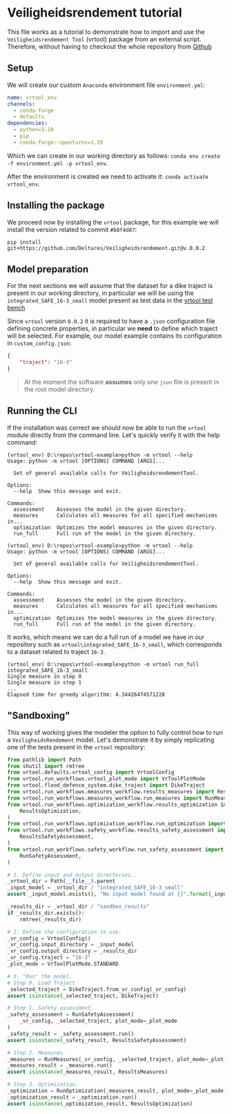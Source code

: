 # Veiligheidsrendement tutorial
This file works as a tutorial to demonstrate how to import and use the `Veiligheidsrendement Tool` (vrtool) package from an external script. Therefore, without having to checkout the whole repository from [Github](https://github.com/Deltares/Veiligheidsrendement/)

## Setup
We will create our custom `Anaconda` environment file `environment.yml`:
```yml
name: vrtool_env
channels:
  - conda-forge
  - defaults
dependencies:
  - python=3.10
  - pip
  - conda-forge::openturns=1.19
```
Which we can create in our working directory as follows: `conda env create -f environment.yml -p vrtool_env`.

After the environment is created we need to activate it: `conda activate vrtool_env`.

## Installing the package
We proceed now by installing the `vrtool` package, for this example we will install the version related to commit `#b8f4d87`:

```
pip install git+https://github.com/Deltares/Veiligheidsrendement.git@v.0.0.2
```
## Model preparation
For the next sections we will assume that the dataset for a dike traject is present in our working directory, in particular we will be using the `integrated_SAFE_16-3_small` model present as test data in the [vrtool test bench](https://github.com/Deltares/Veiligheidsrendement/tree/main/tests/test_data/integrated_SAFE_16-3_small)

Since `vrtool` version `0.0.2` it is required to have a `.json` configuration file defining concrete properties, in particular we **need** to define which traject will be selected. For example, our model example contains its configuration in `custom_config.json`:
```json
{
    "traject": "16-3"
}
```
> At the moment the software **assumes** only one `json` file is present in the root model directory.

## Running the CLI
If the installation was correct we should now be able to run the `vrtool` module directly from the command line. Let's quickly verify it with the help command:

```console
(vrtool_env) D:\repos\vrtool-example>python -m vrtool --help
Usage: python -m vrtool [OPTIONS] COMMAND [ARGS]...

  Set of general available calls for VeiligheidsrendementTool.

Options:
  --help  Show this message and exit.

Commands:
  assessment    Assesses the model in the given directory.
  measures      Calculates all measures for all specified mechanisms in...
  optimization  Optimizes the model measures in the given directory.
  run_full      Full run of the model in the given directory.

(vrtool_env) D:\repos\vrtool-example>python -m vrtool --help
Usage: python -m vrtool [OPTIONS] COMMAND [ARGS]...

  Set of general available calls for VeiligheidsrendementTool.

Options:
  --help  Show this message and exit.

Commands:
  assessment    Assesses the model in the given directory.
  measures      Calculates all measures for all specified mechanisms in...
  optimization  Optimizes the model measures in the given directory.
  run_full      Full run of the model in the given directory.
```

It works, which means we can do a full run of a model we have in our repository such as `vrtool\integrated_SAFE_16-3_small`, which corresponds to a dataset related to traject `16-3`.

```console
(vrtool_env) D:\repos\vrtool-example>python -m vrtool run_full integrated_SAFE_16-3_small
Single measure in step 0
Single measure in step 1
...
Elapsed time for greedy algorithm: 4.34426474571228
```

## "Sandboxing"
This way of working gives the modeler the option to fully control how to run a `VeiligheidsRendement` model. Let's demonstrate it by simply replicating one of the tests present in the `vrtool` repository:

```python
from pathlib import Path
from shutil import rmtree
from vrtool.defaults.vrtool_config import VrtoolConfig
from vrtool.run_workflows.vrtool_plot_mode import VrToolPlotMode
from vrtool.flood_defence_system.dike_traject import DikeTraject
from vrtool.run_workflows.measures_workflow.results_measures import ResultsMeasures
from vrtool.run_workflows.measures_workflow.run_measures import RunMeasures
from vrtool.run_workflows.optimization_workflow.results_optimization import (
    ResultsOptimization,
)
from vrtool.run_workflows.optimization_workflow.run_optimization import RunOptimization
from vrtool.run_workflows.safety_workflow.results_safety_assessment import (
    ResultsSafetyAssessment,
)
from vrtool.run_workflows.safety_workflow.run_safety_assessment import (
    RunSafetyAssessment,
)

# 1. Define input and output directories..
_vrtool_dir = Path(__file__).parent
_input_model = _vrtool_dir / "integrated_SAFE_16-3_small"
assert _input_model.exists(), "No input model found at {}".format(_input_model)

_results_dir = _vrtool_dir / "sandbox_results"
if _results_dir.exists():
    rmtree(_results_dir)

# 2. Define the configuration to use.
_vr_config = VrtoolConfig()
_vr_config.input_directory = _input_model
_vr_config.output_directory = _results_dir
_vr_config.traject = "16-3"
_plot_mode = VrToolPlotMode.STANDARD

# 3. "Run" the model.
# Step 0. Load Traject
_selected_traject = DikeTraject.from_vr_config(_vr_config)
assert isinstance(_selected_traject, DikeTraject)

# Step 1. Safety assessment.
_safety_assessment = RunSafetyAssessment(
    _vr_config, _selected_traject, plot_mode=_plot_mode
)
_safety_result = _safety_assessment.run()
assert isinstance(_safety_result, ResultsSafetyAssessment)

# Step 2. Measures.
_measures = RunMeasures(_vr_config, _selected_traject, plot_mode=_plot_mode)
_measures_result = _measures.run()
assert isinstance(_measures_result, ResultsMeasures)

# Step 3. Optimization.
_optimization = RunOptimization(_measures_result, plot_mode=_plot_mode)
_optimization_result = _optimization.run()
assert isinstance(_optimization_result, ResultsOptimization)
```